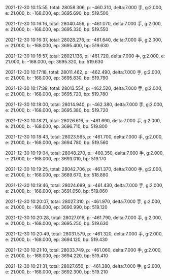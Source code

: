 2021-12-30 10:15:55, total: 28058.306, p: -460.310, delta:7.000 手, g:2.000, e: 21.000, b: -168.000, ep: 3695.690, bp: 519.500

2021-12-30 10:16:16, total: 28040.456, p: -461.070, delta:7.000 手, g:2.000, e: 21.000, b: -168.000, ep: 3695.330, bp: 519.550

2021-12-30 10:16:37, total: 28028.276, p: -461.640, delta:7.000 手, g:2.000, e: 21.000, b: -168.000, ep: 3695.400, bp: 519.630

2021-12-30 10:16:57, total: 28021.136, p: -461.720, delta:7.000 手, g:2.000, e: 21.000, b: -168.000, ep: 3695.320, bp: 519.630

2021-12-30 10:17:18, total: 28011.462, p: -462.490, delta:7.000 手, g:2.000, e: 21.000, b: -168.000, ep: 3695.830, bp: 519.790

2021-12-30 10:17:39, total: 28013.554, p: -462.520, delta:7.000 手, g:2.000, e: 21.000, b: -168.000, ep: 3695.720, bp: 519.780

2021-12-30 10:18:00, total: 28014.940, p: -462.380, delta:7.000 手, g:2.000, e: 21.000, b: -168.000, ep: 3695.380, bp: 519.720

2021-12-30 10:18:21, total: 28026.616, p: -461.690, delta:7.000 手, g:2.000, e: 21.000, b: -168.000, ep: 3696.710, bp: 519.800

2021-12-30 10:18:43, total: 28023.565, p: -461.700, delta:7.000 手, g:2.000, e: 21.000, b: -168.000, ep: 3694.780, bp: 519.560

2021-12-30 10:19:04, total: 28048.270, p: -460.350, delta:7.000 手, g:2.000, e: 21.000, b: -168.000, ep: 3693.010, bp: 519.170

2021-12-30 10:19:25, total: 28042.706, p: -461.370, delta:7.000 手, g:2.000, e: 21.000, b: -168.000, ep: 3689.670, bp: 518.880

2021-12-30 10:19:46, total: 28024.689, p: -461.430, delta:7.000 手, g:2.000, e: 21.000, b: -168.000, ep: 3691.050, bp: 519.060

2021-12-30 10:20:07, total: 28027.310, p: -461.970, delta:7.000 手, g:2.000, e: 21.000, b: -168.000, ep: 3690.990, bp: 519.120

2021-12-30 10:20:28, total: 28027.016, p: -461.790, delta:7.000 手, g:2.000, e: 21.000, b: -168.000, ep: 3695.250, bp: 519.630

2021-12-30 10:20:49, total: 28031.579, p: -461.320, delta:7.000 手, g:2.000, e: 21.000, b: -168.000, ep: 3694.120, bp: 519.430

2021-12-30 10:21:10, total: 28033.749, p: -461.060, delta:7.000 手, g:2.000, e: 21.000, b: -168.000, ep: 3694.220, bp: 519.410

2021-12-30 10:21:31, total: 28027.650, p: -461.380, delta:7.000 手, g:2.000, e: 21.000, b: -168.000, ep: 3692.300, bp: 519.210